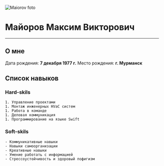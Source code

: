![Maiorov foto]()

# Майоров Максим Викторович
____

## О мне
Дата рождения:  **7 декабря 1977 г.**
Место рождения: **г. Мурманск**

## Cписок навыков
### Hard-skils
    1. Управление проектами
    1. Монтаж инженерных HVaC систем 
    1. Работа в команде
    1. Деловая коммуникация
    1. Программирование на языке Swift

### Soft-skils
    - Коммуникативные навыки
    - Навыки самоорганизации
    - Креативные навыки
    - Умение работать с информацией
    - Стрессоустойчивость и здоровый пофигизм



